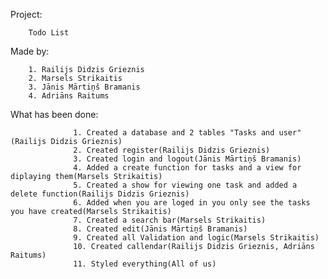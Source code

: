 Project:

        Todo List
        
Made by: 

        1. Railijs Didzis Grieznis
        2. Marsels Strikaitis
        3. Jānis Mārtiņš Bramanis
        4. Adriāns Raitums

What has been done:

                  1. Created a database and 2 tables "Tasks and user"(Railijs Didzis Grieznis)
                  2. Created register(Railijs Didzis Grieznis)
                  3. Created login and logout(Jānis Mārtiņš Bramanis)
                  4. Added a create function for tasks and a view for diplaying them(Marsels Strikaitis)
                  5. Created a show for viewing one task and added a delete function(Railijs Didzis Grieznis)
                  6. Added when you are loged in you only see the tasks you have created(Marsels Strikaitis)
                  7. Created a search bar(Marsels Strikaitis)
                  8. Created edit(Jānis Mārtiņš Bramanis)
                  9. Created all Validation and logic(Marsels Strikaitis)
                  10. Created callendar(Railijs Didzis Grieznis, Adriāns Raitums)
                  11. Styled everything(All of us)
